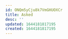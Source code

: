 ```yaml
---
id: ONQm5yCju8k7VmGHUOXCr
title: Asked
desc: ''
updated: 1644181817195
created: 1644181817195
---
```



